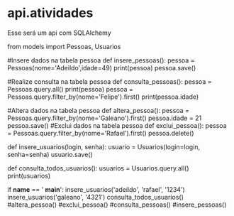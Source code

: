 # api.atividades
Esse será um api com SQLAlchemy

from models import Pessoas, Usuarios

#Insere dados na tabela pessoa
def insere_pessoas():
    pessoa = Pessoas(nome='Adeildo',idade=49)
    print(pessoa)
    pessoa.save()

#Realize consulta na tabela pessoa
def consulta_pessoas():
    pessoa = Pessoas.query.all()
    print(pessoa)
    pessoa = Pessoas.query.filter_by(nome='Felipe').first()
    print(pessoa.idade)

#Altera dados na tabela pessoa
def altera_pessoa():
    pessoa = Pessoas.query.filter_by(nome='Galeano').first()
    pessoa.idade = 21
    pessoa.save()
#Exclui dados na tabela pessoa
def exclui_pessoa():
    pessoa = Pessoas.query.filter_by(nome='Rafael').first()
    pessoa.delete()

def insere_usuarios(login, senha):
    usuario = Usuarios(login=login, senha=senha)
    usuario.save()

def consulta_todos_usuarios():
    usuarios = Usuarios.query.all()
    print(usuarios)

if __name__ == ' __main__':
    insere_usuarios('adeildo', 'rafael', '1234')
    insere_usuarios('galeano', '4321')
    consulta_todos_usuarios()
    #altera_pessoa()
    #exclui_pessoa()
    #consulta_pessoas()
    #insere_pessoas()





